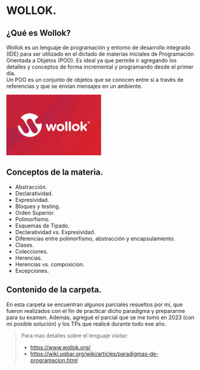 # **WOLLOK**.
## ¿Qué es Wollok?
Wollok es un lenguaje de programación y entorno de desarrollo integrado (IDE) para ser utilizado en el dictado de materias iniciales de Programación Orientada a Objetos (POO). Es ideal ya que permite ir agregando los detalles y conceptos de forma incremental y programando desde el primer día. <br>
Un POO es un conjunto de objetos que se conocen entre sí a través de referencias y que se envían mensajes en un ambiente.

![](Wollok.jpg)

## Conceptos de la materia.
- Abstracción.
- Declaratividad.
- Expresividad.
- Bloques y testing.
- Orden Superior.
- Polimorfismo.
- Esquemas de Tipado.
- Declaratividad vs. Expresividad.
- Diferencias entre polimorfismo, abstracción y encapsulamiento.
- Clases.
- Colecciones.
- Herencias.
- Herencias vs. composicion.
- Excepciones.

## Contenido de la carpeta.
En esta carpeta se encuentran algunos parciales resueltos por mi, que fueron realizados con el fin de practicar dicho paradigma y prepararme para su examen. Además, agregué el parcial que se me tomó en 2023 (con mi posible solución) y los TPs que realicé durante todo ese año.

> Para mas detalles sobre el lenguaje visitar:
>   - https://www.wollok.org/
>   - https://wiki.uqbar.org/wiki/articles/paradigmas-de-programacion.html
